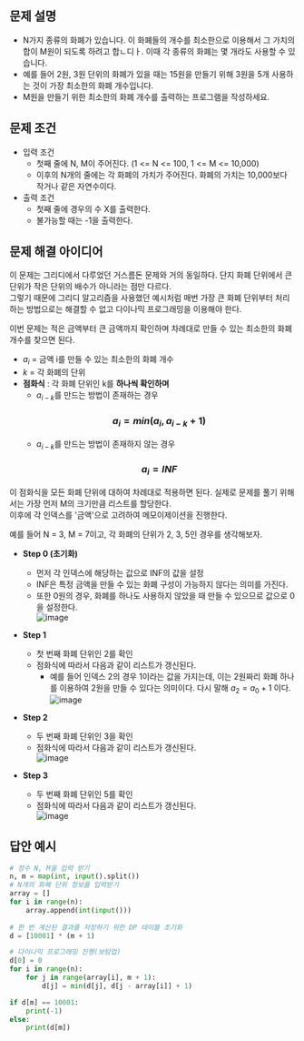 ## 문제 설명
* N가지 종류의 화폐가 있습니다. 이 화폐들의 개수를 최소한으로 이용해서 그 가치의 합이 M원이 되도록 하려고 합ㄴ디ㅏ. 이때 각 종류의 화폐는 몇 개라도 사용할 수 있습니다.
* 예를 들어 2원, 3원 단위의 화폐가 있을 때는 15원을 만들기 위해 3원을 5개 사용하는 것이 가장 최소한의 화폐 개수입니다.
* M원을 만들기 위한 최소한의 화폐 개수를 출력하는 프로그램을 작성하세요.


## 문제 조건
* 입력 조건
  * 첫째 줄에 N, M이 주어진다. (1 <= N <= 100, 1 <= M <= 10,000)
  * 이후의 N개의 줄에는 각 화폐의 가치가 주어진다. 화폐의 가치는 10,000보다 작거나 같은 자연수이다.
* 출력 조건
  * 첫째 줄에 경우의 수 X를 출력한다.
  * 불가능할 때는 -1을 출력한다.


## 문제 해결 아이디어
이 문제는 그리디에서 다루었던 거스름돈 문제와 거의 동일하다. 단지 화폐 단위에서 큰 단위가 작은 단위의 배수가 아니라는 점만 다르다.  
그렇기 때문에 그리디 알고리즘을 사용했던 예시처럼 매번 가장 큰 화폐 단위부터 처리하는 방법으로는 해결할 수 없고 다이나믹 프로그래밍을 이용해야 한다.  

이번 문제는 적은 금액부터 큰 금액까지 확인하며 차례대로 만들 수 있는 최소한의 화폐 개수를 찾으면 된다.
* $a_i$ = 금액 i를 만들 수 있는 최소한의 화폐 개수
* $k$ = 각 화폐의 단위
* **점화식** : 각 화폐 단위인 k를 **하나씩 확인하며**
  * $a_{i-k}$를 만드는 방법이 존재하는 경우  
  ### $$a_i = min(a_i, a_{i-k}+1)$$
  * $a_{i-k}$를 만드는 방법이 존재하지 않는 경우
  ### $$a_i = INF$$

이 점화식을 모든 화폐 단위에 대하여 차례대로 적용하면 된다. 실제로 문제를 풀기 위해서는 가장 먼저 M의 크기만큼 리스트를 할당한다.  
이후에 각 인덱스를 '금액'으로 고려하여 메모이제이션을 진행한다.

예를 들어 N = 3, M = 7이고, 각 화폐의 단위가 2, 3, 5인 경우를 생각해보자.
* **Step 0 (초기화)**
  * 먼저 각 인덱스에 해당하는 값으로 INF의 값을 설정
  * INF은 특정 금액을 만들 수 있는 화폐 구성이 가능하지 않다는 의미를 가진다. 
  * 또한 0원의 경우, 화폐를 하나도 사용하지 않았을 때 만들 수 있으므로 값으로 0을 설정한다.  
![image](https://user-images.githubusercontent.com/78528903/182199312-b753b2e9-5918-4bb2-9eae-5fb82034f665.png)

* **Step 1**
  * 첫 번째 화폐 단위인 2를 확인
  * 점화식에 따라서 다음과 같이 리스트가 갱신된다.  
    * 예를 들어 인덱스 2의 경우 1이라는 값을 가지는데, 이는 2원짜리 화폐 하나를 이용하여 2원을 만들 수 있다는 의미이다. 다시 말해 $a_2 = a_0 + 1$ 이다.
![image](https://user-images.githubusercontent.com/78528903/182199476-2ee0e0ac-cf48-44a7-83a4-2425dcb08b60.png)

* **Step 2**
  * 두 번째 화폐 단위인 3을 확인
  * 점화식에 따라서 다음과 같이 리스트가 갱신된다.  
![image](https://user-images.githubusercontent.com/78528903/182199825-060868aa-c799-4cb3-b227-3d9c72055470.png)

* **Step 3**
  * 두 번째 화폐 단위인 5를 확인
  * 점화식에 따라서 다음과 같이 리스트가 갱신된다.  
![image](https://user-images.githubusercontent.com/78528903/182199871-ef825e66-2854-4975-a0f4-582512721f40.png)

## 답안 예시
```python
# 정수 N, M을 입력 받기
n, m = map(int, input().split())
# N개의 화폐 단위 정보를 입력받기
array = []
for i in range(n):
    array.append(int(input()))
    
# 한 번 계산된 결과를 저장하기 위한 DP 테이블 초기화
d = [10001] * (m + 1)

# 다이나믹 프로그래밍 진행(보텀업)
d[0] = 0
for i in range(n):
    for j in range(array[i], m + 1):
        d[j] = min(d[j], d[j - array[i]] + 1)

if d[m] == 10001:
    print(-1)
else:
    print(d[m])
```

